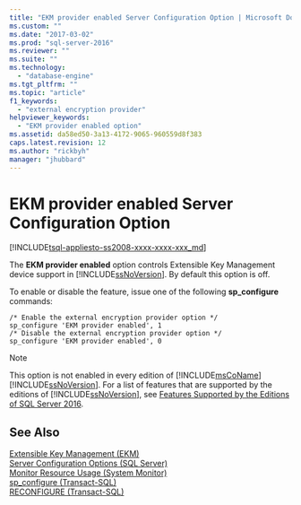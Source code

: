 ```yaml
---
title: "EKM provider enabled Server Configuration Option | Microsoft Docs"
ms.custom: ""
ms.date: "2017-03-02"
ms.prod: "sql-server-2016"
ms.reviewer: ""
ms.suite: ""
ms.technology: 
  - "database-engine"
ms.tgt_pltfrm: ""
ms.topic: "article"
f1_keywords: 
  - "external encryption provider"
helpviewer_keywords: 
  - "EKM provider enabled option"
ms.assetid: da58ed50-3a13-4172-9065-960559d8f383
caps.latest.revision: 12
ms.author: "rickbyh"
manager: "jhubbard"
---
```

# EKM provider enabled Server Configuration Option
[!INCLUDE[tsql-appliesto-ss2008-xxxx-xxxx-xxx_md](../../../database-engine/configure/windows/includes/tsql-appliesto-ss2008-xxxx-xxxx-xxx-md.md)]

  The **EKM provider enabled** option controls Extensible Key Management device support in [!INCLUDE[ssNoVersion](../../../advanced-analytics/r-services/includes/ssnoversion-md.md)]. By default this option is off.  
  
 To enable or disable the feature, issue one of the following **sp_configure** commands:  
  
```  
/* Enable the external encryption provider option */  
sp_configure 'EKM provider enabled', 1  
/* Disable the external encryption provider option */  
sp_configure 'EKM provider enabled', 0  
```  
  
> [!NOTE]  
>  This option is not enabled in every edition of [!INCLUDE[msCoName](../../../advanced-analytics/r-services/tutorials/includes/msconame-md.md)][!INCLUDE[ssNoVersion](../../../advanced-analytics/r-services/includes/ssnoversion-md.md)]. For a list of features that are supported by the editions of [!INCLUDE[ssNoVersion](../../../advanced-analytics/r-services/includes/ssnoversion-md.md)], see [Features Supported by the Editions of SQL Server 2016](../Topic/Features%20Supported%20by%20the%20Editions%20of%20SQL%20Server%202016.md).  
  
## See Also  
 [Extensible Key Management &#40;EKM&#41;](../../../relational-databases/security/encryption/extensible-key-management-ekm.md)   
 [Server Configuration Options &#40;SQL Server&#41;](../../../database-engine/configure/windows/server-configuration-options-sql-server.md)   
 [Monitor Resource Usage &#40;System Monitor&#41;](../../../relational-databases/monitor/performance-monitor/monitor-resource-usage-system-monitor.md)   
 [sp_configure &#40;Transact-SQL&#41;](../../../relational-databases/reference/system-stored-procedures/sp-configure-transact-sql.md)   
 [RECONFIGURE &#40;Transact-SQL&#41;](../../../t-sql/language-elements/reconfigure-transact-sql.md)  
  
  